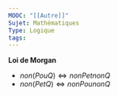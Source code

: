```yaml
---
MOOC: "[[Autre]]"
Sujet: Mathématiques
Type: Logique
tags:
---
```

**Loi de Morgan**
- $non(PouQ) ⇔ nonPetnonQ$
- $non(PetQ) ⇔ nonPounonQ$